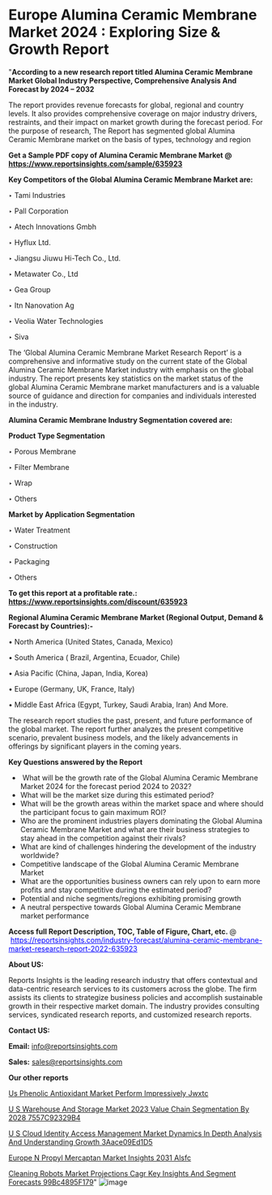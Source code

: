 # Europe Alumina Ceramic Membrane Market 2024 : Exploring Size & Growth Report

"<strong>According to a new research report titled Alumina Ceramic Membrane Market Global Industry Perspective, Comprehensive Analysis And Forecast by 2024 – 2032</strong>

The report provides revenue forecasts for global, regional and country levels. It also provides comprehensive coverage on major industry drivers, restraints, and their impact on market growth during the forecast period. For the purpose of research, The Report has segmented global Alumina Ceramic Membrane market on the basis of types, technology and region

<strong>Get a Sample PDF copy of Alumina Ceramic Membrane Market </strong><strong>@<a href=https://www.reportsinsights.com/sample/635923 style=color:#0000ff;> https://www.reportsinsights.com/sample/635923</a></strong></font>

<strong>Key Competitors of the Global Alumina Ceramic Membrane Market are:</strong>

‣ Tami Industries

‣ Pall Corporation

‣ Atech Innovations Gmbh

‣ Hyflux Ltd.

‣ Jiangsu Jiuwu Hi-Tech Co., Ltd.

‣ Metawater Co., Ltd

‣ Gea Group

‣ Itn Nanovation Ag

‣ Veolia Water Technologies

‣ Siva

The ‘Global Alumina Ceramic Membrane Market Research Report’ is a comprehensive and informative study on the current state of the Global Alumina Ceramic Membrane Market industry with emphasis on the global industry. The report presents key statistics on the market status of the global Alumina Ceramic Membrane market manufacturers and is a valuable source of guidance and direction for companies and individuals interested in the industry.

<strong>Alumina Ceramic Membrane Industry Segmentation covered are:</strong>

<strong>Product Type Segmentation</strong>

‣    Porous Membrane

‣ Filter Membrane

‣ Wrap

‣ Others

<strong>Market by Application Segmentation</strong>

‣   Water Treatment

‣ Construction

‣ Packaging

‣ Others

<strong>To get this report at a profitable rate.: <a href=https://www.reportsinsights.com/discount/635923 style=color:#0000ff;>https://www.reportsinsights.com/discount/635923</a></strong></font>

<strong>Regional Alumina Ceramic Membrane Market (Regional Output, Demand &amp; Forecast by Countries):-</strong>

• North America (United States, Canada, Mexico)

• South America ( Brazil, Argentina, Ecuador, Chile)

• Asia Pacific (China, Japan, India, Korea)

• Europe (Germany, UK, France, Italy)

• Middle East Africa (Egypt, Turkey, Saudi Arabia, Iran) And More.

The research report studies the past, present, and future performance of the global market. The report further analyzes the present competitive scenario, prevalent business models, and the likely advancements in offerings by significant players in the coming years.

<strong>Key Questions answered by the Report</strong>
<ul>
  <li> What will be the growth rate of the Global Alumina Ceramic Membrane Market 2024 for the forecast period 2024 to 2032?</li>
  <li>What will be the market size during this estimated period?</li>
  <li>What will be the growth areas within the market space and where should the participant focus to gain maximum ROI?</li>
  <li>Who are the prominent industries players dominating the Global Alumina Ceramic Membrane Market and what are their business strategies to stay ahead in the competition against their rivals?</li>
  <li>What are kind of challenges hindering the development of the industry worldwide?</li>
  <li>Competitive landscape of the Global Alumina Ceramic Membrane Market</li>
  <li>What are the opportunities business owners can rely upon to earn more profits and stay competitive during the estimated period?</li>
  <li>Potential and niche segments/regions exhibiting promising growth</li>
  <li>A neutral perspective towards Global Alumina Ceramic Membrane market performance</li>
</ul>
<strong>Access full Report Description, TOC, Table of Figure, Chart, etc. </strong>@  <a href=https://reportsinsights.com/industry-forecast/alumina-ceramic-membrane-market-research-report-2022-635923 style=color:#0000ff;>https://reportsinsights.com/industry-forecast/alumina-ceramic-membrane-market-research-report-2022-635923</a></font>

<strong><strong>About US</strong>:</strong>

Reports Insights is the leading research industry that offers contextual and data-centric research services to its customers across the globe. The firm assists its clients to strategize business policies and accomplish sustainable growth in their respective market domain. The industry provides consulting services, syndicated research reports, and customized research reports.

<strong>Contact US:</strong>

<p class=""""><b>Email:</b> <a href=mailto:info@reportsinsights.com>info@reportsinsights.com</a></p>
<p class=""""><b>Sales:</b> <a href=mailto:sales@reportsinsights.com>sales@reportsinsights.com</a></p>

<strong>Our other reports</strong>

<a href=https://www.linkedin.com/pulse/us-phenolic-antioxidant-market-perform-impressively-jwxtc/>Us Phenolic Antioxidant Market Perform Impressively Jwxtc</a>

<a href=https://medium.com/@reportsinsights.aj/u-s-warehouse-and-storage-market-2023-value-chain-segmentation-by-2028-7557c92329b4>U S Warehouse And Storage Market 2023 Value Chain Segmentation By 2028 7557C92329B4</a>

<a href=https://medium.com/@a86515711/u-s-cloud-identity-access-management-market-dynamics-in-depth-analysis-and-understanding-growth-3aace09ed1d5>U S Cloud Identity Access Management Market Dynamics In Depth Analysis And Understanding Growth 3Aace09Ed1D5</a>

<a href=https://www.linkedin.com/pulse/europe-n-propyl-mercaptan-market-insights-2031-alsfc/>Europe N Propyl Mercaptan Market Insights 2031 Alsfc</a>

<a href=https://medium.com/@anuragakarte041/cleaning-robots-market-projections-cagr-key-insights-and-segment-forecasts-99bc4895f179>Cleaning Robots Market Projections Cagr Key Insights And Segment Forecasts 99Bc4895F179</a>"
![image](https://github.com/Reportsinsights123/RIgrowth/assets/158415881/85ffbe0d-92c7-49af-8ad9-07b6a84f477a)

